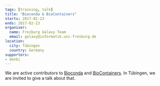 ```yaml
---
tags: [training, talk]
title: "Bioconda & BioContainers"
starts: 2017-02-23
ends: 2017-02-23
organiser:
  name: Freiburg Galaxy Team
  email: galaxy@informatik.uni-freiburg.de
location:
  city: Tübingen
  country: Germany
supporters:
- denbi
---
```


We are active contributors to [Bioconda](https://bioconda.github.io/) and [BioContainers](https://biocontainers.pro/). In Tübingen, we are invited to give a talk about that.
